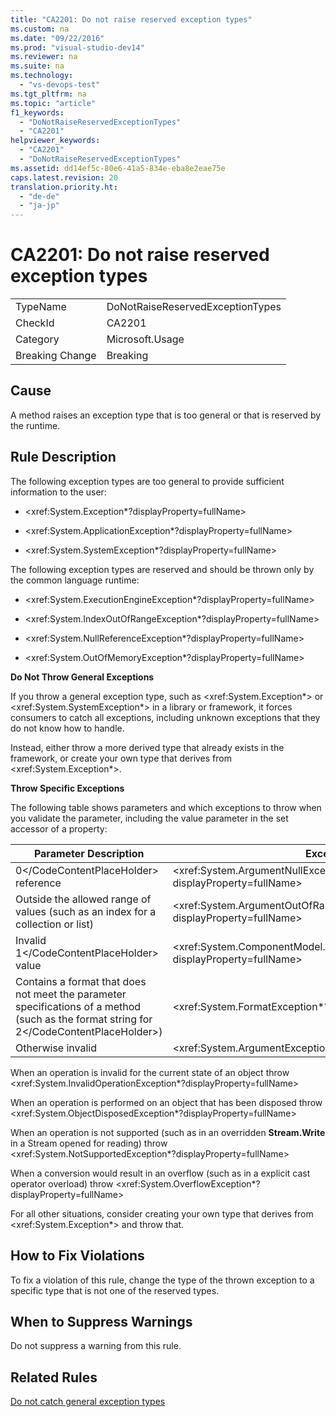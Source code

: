 ```yaml
---
title: "CA2201: Do not raise reserved exception types"
ms.custom: na
ms.date: "09/22/2016"
ms.prod: "visual-studio-dev14"
ms.reviewer: na
ms.suite: na
ms.technology: 
  - "vs-devops-test"
ms.tgt_pltfrm: na
ms.topic: "article"
f1_keywords: 
  - "DoNotRaiseReservedExceptionTypes"
  - "CA2201"
helpviewer_keywords: 
  - "CA2201"
  - "DoNotRaiseReservedExceptionTypes"
ms.assetid: dd14ef5c-80e6-41a5-834e-eba8e2eae75e
caps.latest.revision: 20
translation.priority.ht: 
  - "de-de"
  - "ja-jp"
---
```

# CA2201: Do not raise reserved exception types
|||  
|-|-|  
|TypeName|DoNotRaiseReservedExceptionTypes|  
|CheckId|CA2201|  
|Category|Microsoft.Usage|  
|Breaking Change|Breaking|  
  
## Cause  
 A method raises an exception type that is too general or that is reserved by the runtime.  
  
## Rule Description  
 The following exception types are too general to provide sufficient information to the user:  
  
-   \<xref:System.Exception*?displayProperty=fullName>  
  
-   \<xref:System.ApplicationException*?displayProperty=fullName>  
  
-   \<xref:System.SystemException*?displayProperty=fullName>  
  
 The following exception types are reserved and should be thrown only by the common language runtime:  
  
-   \<xref:System.ExecutionEngineException*?displayProperty=fullName>  
  
-   \<xref:System.IndexOutOfRangeException*?displayProperty=fullName>  
  
-   \<xref:System.NullReferenceException*?displayProperty=fullName>  
  
-   \<xref:System.OutOfMemoryException*?displayProperty=fullName>  
  
 **Do Not Throw General Exceptions**  
  
 If you throw a general exception type, such as \<xref:System.Exception*> or \<xref:System.SystemException*> in a library or framework, it forces consumers to catch all exceptions, including unknown exceptions that they do not know how to handle.  
  
 Instead, either throw a more derived type that already exists in the framework, or create your own type that derives from \<xref:System.Exception*>.  
  
 **Throw Specific Exceptions**  
  
 The following table shows parameters and which exceptions to throw when you validate the parameter, including the value parameter in the set accessor of a property:  
  
|Parameter Description|Exception|  
|---------------------------|---------------|  
|<CodeContentPlaceHolder>0\</CodeContentPlaceHolder> reference|\<xref:System.ArgumentNullException*?displayProperty=fullName>|  
|Outside the allowed range of values (such as an index for a collection or list)|\<xref:System.ArgumentOutOfRangeException*?displayProperty=fullName>|  
|Invalid <CodeContentPlaceHolder>1\</CodeContentPlaceHolder> value|\<xref:System.ComponentModel.InvalidEnumArgumentException*?displayProperty=fullName>|  
|Contains a format that does not meet the parameter specifications of a method (such as the format string for <CodeContentPlaceHolder>2\</CodeContentPlaceHolder>)|\<xref:System.FormatException*?displayProperty=fullName>|  
|Otherwise invalid|\<xref:System.ArgumentException*?displayProperty=fullName>|  
  
 When an operation is invalid for the current state of an object    throw \<xref:System.InvalidOperationException*?displayProperty=fullName>  
  
 When an operation is performed on an object that has been disposed    throw \<xref:System.ObjectDisposedException*?displayProperty=fullName>  
  
 When an operation is not supported (such as in an overridden **Stream.Write** in a Stream opened for reading)    throw \<xref:System.NotSupportedException*?displayProperty=fullName>  
  
 When a conversion would result in an overflow (such as in a explicit cast operator overload)    throw \<xref:System.OverflowException*?displayProperty=fullName>  
  
 For all other situations, consider creating your own type that derives from \<xref:System.Exception*> and throw that.  
  
## How to Fix Violations  
 To fix a violation of this rule, change the type of the thrown exception to a specific type that is not one of the reserved types.  
  
## When to Suppress Warnings  
 Do not suppress a warning from this rule.  
  
## Related Rules  
 [Do not catch general exception types](../vs140/ca1031--do-not-catch-general-exception-types.md)